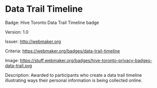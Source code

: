 # Data Trail Timeline

Badge: Hive Toronto Data Trail Timeline badge

Version: 1.0

Issuer: http://webmaker.org

Criteria: https://webmaker.org/badges/data-trail-timeline

Image: https://stuff.webmaker.org/badges/hive-toronto-privacy-badges-data-trail.svg

Description: Awarded to participants who create a data trail timeline illustrating ways their personal information is being collected online.